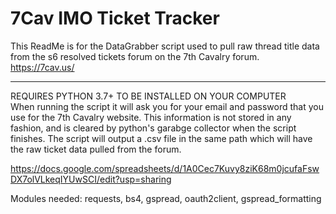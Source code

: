 # 7Cav IMO Ticket Tracker

This ReadMe is for the DataGrabber script used to pull
raw thread title data from the s6 resolved tickets
forum on the 7th Cavalry forum. https://7cav.us/

------------------------------------------------------
                                  
REQUIRES PYTHON 3.7+ TO BE INSTALLED ON YOUR COMPUTER                                        
When running the script it will ask you for your email
and password that you use for the 7th Cavalry website.
This information is not stored in any fashion, and is 
cleared by python's garabge collector when the script
finishes. 
The script will output a .csv file in the same path
which will have the raw ticket data pulled from the 
forum.                                                                                

https://docs.google.com/spreadsheets/d/1A0Cec7Kuvy8ziK68m0jcufaFswDX7olVLkeqIYUwSCI/edit?usp=sharing

Modules needed:
requests,
bs4,
gspread,
oauth2client,
gspread_formatting
